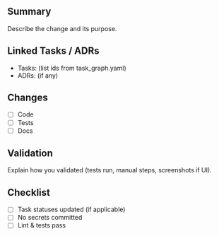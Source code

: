 ## Summary
Describe the change and its purpose.

## Linked Tasks / ADRs
- Tasks: (list ids from task_graph.yaml) 
- ADRs: (if any)

## Changes
- [ ] Code
- [ ] Tests
- [ ] Docs

## Validation
Explain how you validated (tests run, manual steps, screenshots if UI).

## Checklist
- [ ] Task statuses updated (if applicable)
- [ ] No secrets committed
- [ ] Lint & tests pass
